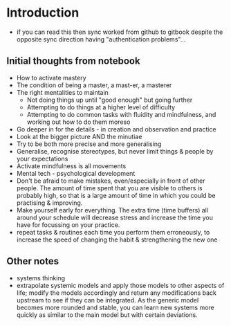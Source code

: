 # Introduction

* if you can read this then sync worked from github to gitbook despite the opposite sync direction having "authentication problems"...

## Initial thoughts from notebook

* How to activate mastery
* The condition of being a master, a mast-er, a masterer
* The right mentalities to maintain
  * Not doing things up until "good enough" but going further
  * Attempting to do things at a higher level of difficulty
  * Attempting to do common tasks with fluidity and mindfulness, and working out how to do them moreso
* Go deeper in for the details - in creation and observation and practice
* Look at the bigger picture AND the minutiae
* Try to be both more precise and more generalising
* Generalise, recognise stereotypes, but never limit things & people by your expectations
* Activate mindfulness is all movements
* Mental tech - psychological development
* Don't be afraid to make mistakes, even/especially in front of other people. The amount of time spent that you are visible to others is probably high, so that is a large amount of time in which you could be practising & improving.
* Make yourself early for everything. The extra time (time buffers) all around your schedule will decrease stress and increase the time you have for focussing on your practice.
* repeat tasks & routines each time you perform them erroneously, to increase the speed of changing the habit & strengthening the new one

## Other notes

* systems thinking
* extrapolate systemic models and apply those models to other aspects of life; modify the models accordingly and return any modifications back upstream to see if they can be integrated. As the generic model becomes more rounded and stable, you can learn new systems more quickly as similar to the main model but with certain deviations.

